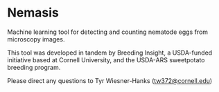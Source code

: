 # Nemasis
Machine learning tool for detecting and counting nematode eggs from microscopy images.

This tool was developed in tandem by Breeding Insight, a USDA-funded initiative based at Cornell University, and the USDA-ARS sweetpotato breeding program.

Please direct any questions to Tyr Wiesner-Hanks ([tw372@cornell.edu](mailto:tw372@cornell.edu))
